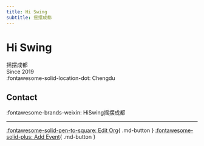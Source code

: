 ```yaml
---
title: Hi Swing
subtitle: 摇摆成都
---
```


# Hi Swing

摇摆成都  
Since 2019  
:fontawesome-solid-location-dot: Chengdu  


## Contact

:fontawesome-brands-weixin: HiSwing摇摆成都  

---

[:fontawesome-solid-pen-to-square: Edit Org](https://github.com/swingdance/orgs/issues/new?assignees=&labels=update+org&projects=&template=03-update_entity.yml&title=Update%20Org%3A%20zh_CN%20%E2%80%A2%20Hi%20Swing&region=zh_CN&id=hi-swing&name=Hi%20Swing){ .md-button } [:fontawesome-solid-plus: Add Event](https://github.com/swingdance/events/issues/new?assignees=&labels=add+event&projects=&template=02-add_entity.yml&title=Add%20Event%3A%20zh_CN%20%E2%80%A2%20%3CName%3E&region=zh_CN&province=Sichuan&city=Chengdu&org_id=hi-swing){ .md-button }
